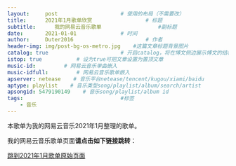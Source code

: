 ```yaml
---
layout:     post   				    # 使用的布局（不需要改）
title:      2021年1月歌单欣赏 				# 标题 
subtitle:      我的网易云音乐歌单                  #副标题
date:       2021-01-01 				# 时间
author:     Duter2016 						# 作者
header-img: img/post-bg-os-metro.jpg 	#这篇文章标题背景图片
catalog: true 						# 开启catalog，将在博文侧边展示博文的结构
istop: true           # 设为true可把文章设置为置顶文章
music-id:         # 网易云音乐单曲嵌入
music-idfull:         # 网易云音乐歌单嵌入
apserver: netease    # 音乐平台netease/tencent/kugou/xiami/baidu
aptype: playlist    # 音乐类型song/playlist/album/search/artist
apsongid: 5479190149    # 音乐song/playlist/album id
tags:								#标签
    - 音乐
---
```

本歌单为我的网易云音乐2021年1月整理的歌单。

我的网易云音乐歌单页面**请点击如下链接跳转**：

[跳到2021年1月歌单原始页面](https://music.163.com/#/playlist?id=5479190149)
